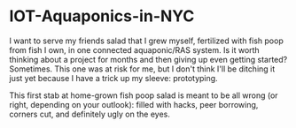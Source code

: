 # IOT-Aquaponics-in-NYC
I want to serve my friends salad that I grew myself, fertilized with fish poop from fish I own, in one connected aquaponic/RAS system. Is it worth thinking about a project for months and then giving up even getting started? Sometimes. This one was at risk for me, but I don't think I'll be ditching it just yet because I have a trick up my sleeve: prototyping.   

This first stab at home-grown fish poop salad is meant to be all wrong (or right, depending on your outlook): filled with hacks, peer borrowing, corners cut, and definitely ugly on the eyes. 
